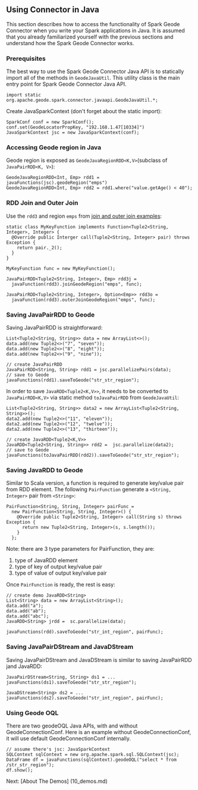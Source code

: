## Using Connector in Java
This section describes how to access the functionality of Spark Geode 
Connector when you write your Spark applications in Java. It is assumed
that you already familiarized yourself with the previous sections and 
understand how the Spark Geode Connector works.

### Prerequisites
The best way to use the Spark Geode Connector Java API is to statically
import all of the methods in `GeodeJavaUtil`. This utility class is
the main entry point for Spark Geode Connector Java API.
```
import static org.apache.geode.spark.connector.javaapi.GeodeJavaUtil.*;
```

Create JavaSparkContext (don't forget about the static import):
```
SparkConf conf = new SparkConf();
conf.set(GeodeLocatorPropKey, "192.168.1.47[10334]")
JavaSparkContext jsc = new JavaSparkContext(conf);
```

### Accessing Geode region in Java
Geode region is exposed as `GeodeJavaRegionRDD<K,V>`(subclass of
`JavaPairRDD<K, V>`):
```
GeodeJavaRegionRDD<Int, Emp> rdd1 = javaFunctions(jsc).geodeRegion("emps")
GeodeJavaRegionRDD<Int, Emp> rdd2 = rdd1.where("value.getAge() < 40");
```

### RDD Join and Outer Join
Use the `rdd3` and region `emps` from [join and outer join examples](5_rdd_join.md):
```
static class MyKeyFunction implements Function<Tuple2<String, Integer>, Integer> {
  @Override public Interger call(Tuple2<String, Integer> pair) throws Exception {
    return pair._2();
  }
}

MyKeyFunction func = new MyKeyFunction();

JavaPairRDD<Tuple2<String, Integer>, Emp> rdd3j =
  javaFunction(rdd3).joinGeodeRegion("emps", func);

JavaPairRDD<Tuple2<String, Integer>, Option<Emp>> rdd3o = 
  javaFunction(rdd3).outerJoinGeodeRegion("emps", func);

```

### Saving JavaPairRDD to Geode
Saving JavaPairRDD is straightforward:
```
List<Tuple2<String, String>> data = new ArrayList<>();
data.add(new Tuple2<>("7", "seven"));
data.add(new Tuple2<>("8", "eight"));
data.add(new Tuple2<>("9", "nine"));

// create JavaPairRDD
JavaPairRDD<String, String> rdd1 = jsc.parallelizePairs(data);
// save to Geode
javaFunctions(rdd1).saveToGeode("str_str_region");
```

In order to save `JavaRDD<Tuple2<K,V>>`, it needs to be converted to 
`JavaPairRDD<K,V>` via static method `toJavaPairRDD` from `GeodeJavaUtil`:
```
List<Tuple2<String, String>> data2 = new ArrayList<Tuple2<String, String>>();
data2.add(new Tuple2<>("11", "eleven"));
data2.add(new Tuple2<>("12", "twelve"));
data2.add(new Tuple2<>("13", "thirteen"));

// create JavaRDD<Tuple2<K,V>>
JavaRDD<Tuple2<String, String>> rdd2 =  jsc.parallelize(data2);
// save to Geode
javaFunctions(toJavaPairRDD(rdd2)).saveToGeode("str_str_region");
``` 

### Saving JavaRDD to Geode
Similar to Scala version, a function is required to generate key/value pair
from RDD element. The following `PairFunction` generate a `<String, Integer>`
pair from `<String>`:
```
PairFunction<String, String, Integer> pairFunc =  
  new PairFunction<String, String, Integer>() {
    @Override public Tuple2<String, Integer> call(String s) throws Exception {
      return new Tuple2<String, Integer>(s, s.length());
    }
  };
```
Note: there are 3 type parameters for PairFunction, they are: 
 1. type of JavaRDD element
 2. type of key of output key/value pair
 3. type of value of output key/value pair

Once `PairFunction` is ready, the rest is easy:
```
// create demo JavaRDD<String>
List<String> data = new ArrayList<String>();
data.add("a");
data.add("ab");
data.add("abc");
JavaRDD<String> jrdd =  sc.parallelize(data);
    
javaFunctions(rdd).saveToGeode("str_int_region", pairFunc);
```

### Saving JavaPairDStream and JavaDStream
Saving JavaPairDStream and JavaDStream is similar to saving JavaPairRDD 
jand JavaRDD:
```
JavaPairDStream<String, String> ds1 = ...
javaFunctions(ds1).saveToGeode("str_str_region");

JavaDStream<String> ds2 = ...
javaFunctions(ds2).saveToGeode("str_int_region", pairFunc);
```

### Using Geode OQL

There are two geodeOQL Java APIs, with and without GeodeConnectionConf.
Here is an example without GeodeConnectionConf, it will use default 
GeodeConnectionConf internally.
```
// assume there's jsc: JavaSparkContext
SQLContext sqlContext = new org.apache.spark.sql.SQLContext(jsc);
DataFrame df = javaFunctions(sqlContext).geodeOQL("select * from /str_str_region");
df.show();
```

Next: [About The Demos] (10_demos.md)

